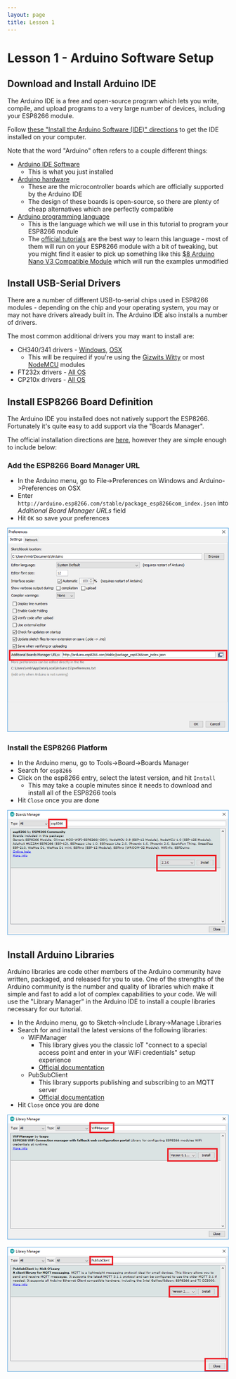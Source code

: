 ```yaml
---
layout: page
title: Lesson 1
---
```


# Lesson 1 - Arduino Software Setup


## Download and Install Arduino IDE

The Arduino IDE is a free and open-source program which lets you write, compile, and upload programs to a very large number of devices, including your ESP8266 module.

Follow [these "Install the Arduino Software (IDE)" directions](https://www.arduino.cc/en/Guide/HomePage) to get the IDE installed on your computer. 

Note that the word "Arduino" often refers to a couple different things:

* [Arduino IDE Software](https://www.arduino.cc/en/Main/Software)
  * This is what you just installed
* [Arduino hardware](https://www.arduino.cc/en/Main/Products)
  * These are the microcontroller boards which are officially supported by the Arduino IDE
  * The design of these boards is open-source, so there are plenty of cheap alternatives which are perfectly compatible
* [Arduino programming language](https://www.arduino.cc/en/Reference/HomePage) 
  * This is the language which we will use in this tutorial to program your ESP8266 module
  * The [official tutorials](https://www.arduino.cc/en/Tutorial/BuiltInExamples) are the best way to learn this language - most of them will run on your ESP8266 module with a bit of tweaking, but you might find it easier to pick up something like this [$8 Arduino Nano V3 Compatible Module](https://www.amazon.com/Qunqi-Nano-V3-0-ATmega328-Arduino/dp/B010LQJIF0) which will run the examples unmodified


## Install USB-Serial Drivers

There are a number of different USB-to-serial chips used in ESP8266 modules - depending on the chip and your operating system, you may or may not have drivers already built in. The Arduino IDE also installs a number of drivers.

The most common additional drivers you may want to install are:
* CH340/341 drivers - [Windows](http://www.wch.cn/download/CH341SER_ZIP.html), [OSX](http://www.wch.cn/download/CH341SER_MAC_ZIP.html)
  * This will be required if you're using the [Gizwits Witty](../Witty/info) or most [NodeMCU](../NodeMCU/info) modules
* FT232x drivers - [All OS](http://www.ftdichip.com/Drivers/VCP.htm)
* CP210x drivers - [All OS](http://www.silabs.com/products/mcu/Pages/USBtoUARTBridgeVCPDrivers.aspx)


## Install ESP8266 Board Definition

The Arduino IDE you installed does not natively support the ESP8266. Fortunately it's quite easy to add support via the "Boards Manager".

The official installation directions are [here](https://github.com/esp8266/Arduino#installing-with-boards-manager), however they are simple enough to include below:

### Add the ESP8266 Board Manager URL

* In the Arduino menu, go to File->Preferences on Windows and Arduino->Preferences on OSX
* Enter ```http://arduino.esp8266.com/stable/package_esp8266com_index.json``` into *Additional Board Manager URLs* field
* Hit ```OK``` so save your preferences

![Arduino Preferences](arduino_preferences.png "Arduino Preferences")

### Install the ESP8266 Platform

* In the Arduino menu, go to Tools->Board->Boards Manager
* Search for ```esp8266```
* Click on the esp8266 entry, select the latest version, and hit ```Install```
  * This may take a couple minutes since it needs to download and install all of the ESP8266 tools
* Hit ```Close``` once you are done

![Arduino Boards Manager](arduino_boards_manager.png "Arduino Boards Manager")


## Install Arduino Libraries

Arduino libraries are code other members of the Arduino community have written, packaged, and released for you to use. One of the strengths of the Arduino community is the number and quality of libraries which make it simple and fast to add a lot of complex capabilities to your code. We will use the "Library Manager" in the Arduino IDE to install a couple libraries necessary for our tutorial.

* In the Arduino menu, go to Sketch->Include Library->Manage Libraries
* Search for and install the latest versions of the following libraries:
  * WiFiManager
    * This library gives you the classic IoT "connect to a special access point and enter in your WiFi credentials" setup experience
    * [Official documentation](https://github.com/tzapu/WiFiManager)
  * PubSubClient
    * This library supports publishing and subscribing to an MQTT server
    * [Official documentation](http://pubsubclient.knolleary.net/)
* Hit ```Close``` once you are done

![Arduino Library Manager WifiManager](arduino_library_manager_wifimanager.png "Arduino Library Manager WifiManager")

![Arduino Library Manager PubSubClient](arduino_library_manager_pubsubclient.png "Arduino Library Manager PubSubClient")

